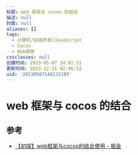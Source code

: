 ```yaml
---
标题: web 框架与 cocos 的结合
描述: null
封面: null
aliases: []
tags:
  - 计算机/前端开发/JavaScript
  - Cocos
  - Web框架
cssclasses: null
创建时间: 2023-05-07 14:01:31
更新时间: 2023-12-31 02:46:52
uid: '20230507140131189'
---
```


# web 框架与 cocos 的结合

## 参考

- [【初探】web框架与cocos的结合使用 - 掘金](https://juejin.cn/post/6949044814008549389)


